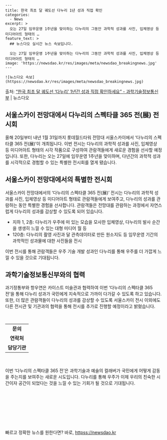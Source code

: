     ---
    title: 한국 최초 달 궤도선 다누리 1년 성과 직접 확인
    categories:
      - News
    excerpt: >
      오는 27일 임무운영 1주년을 맞이하는 다누리의 그동안 과학적 성과를 사진, 입체영상 등 미디어아트 형태의 …
    feature_text: >
      ## 뉴스다오 실시간 뉴스 속보입니다.
    
      오는 27일 임무운영 1주년을 맞이하는 다누리의 그동안 과학적 성과를 사진, 입체영상 등 미디어아트 형태의 …
    image: 'https://newsdao.kr/res/images/meta/newsdao_breakingnews.jpg'
    ---
    
    ![뉴스다오 속보](httpss://newsdao.kr/res/images/meta/newsdao_breakingnews.jpg)

<p>출처: <a href="httpss://newsdao.kr/2804" rel="dofollow">“한국 최초 달 궤도선 ‘다누리’ 1년간 성과 직접 확인하세요” - 과학기술정보통신부</a> | 뉴스다오</p>

<h2 data-ke-size="size26">서울스카이 전망대에서 다누리의 스펙타클 365 전(展) 전시회</h2>
<p data-ke-size="size16">올해 20일부터 내년 1월 31일까지 롯데월드타워 전망대 서울스카이에서 ‘다누리의 스펙타클 365 전(展)’이 개최됩니다. 이번 전시는 다누리의 과학적 성과를 사진, 입체영상 등 미디어아트 형태의 시각 작품으로 구성하여 관람객들에게 새로운 경험을 선사할 예정입니다. 또한, 다누리는 오는 27일에 임무운영 1주년을 맞이하며, 다년간의 과학적 성과를 시각적으로 경험할 수 있는 특별한 전시회를 열게 됐습니다.</p>

<h2 data-ke-size="size24">서울스카이 전망대에서의 특별한 전시회</h2>
<p data-ke-size="size16">서울스카이 전망대에서의 ‘다누리의 스펙타클 365 전(展)’ 전시는 다누리의 과학적 성과를 사진, 입체영상 등 미디어아트 형태로 관람객들에게 보여주고, 다누리의 성과를 관람하는 동안 특별한 경험을 선사합니다. 관람객들은 전망대를 관람하는 과정에서 자연스럽게 다누리의 성과를 감상할 수 있도록 되어 있습니다.</p>
<ul>
  <li>지하 1, 2층: 다누리가 우주에 떠 있는 모습을 모사한 입체영상, 다누리의 발사 순간을 생생히 느낄 수 있는 대형 미디어 월 등</li>
  <li>120층: 다누리의 촬영 사진과 달 관측데이터로 만든 원소지도 등 임무운영 기간의 과학적인 성과물에 대한 사진들을 전시</li>
</ul>
<p data-ke-size="size16">이번 전시를 통해 관람객들은 우주 기술 개발 성과인 다누리를 통해 우주를 더 가깝게 느낄 수 있을 것으로 기대됩니다.</p>

<h2 data-ke-size="size24">과학기술정보통신부와의 협력</h2>
<p data-ke-size="size16">과기정통부와 항우연은 카이스트 미술관과 협력하여 이번 ‘다누리의 스펙타클 365 전’을 통해 다누리 성과가 국민에게 지속적으로 가까이 다가갈 수 있도록 하고 있습니다. 또한, 더 많은 관람객들이 다누리의 성과를 감상할 수 있도록 서울스카이 전시 이외에도 다른 전시관 및 기관과의 협력을 통해 전시를 추가로 진행할 예정이라고 밝혔습니다.</p>
<p data-ke-size="size16">&nbsp;</p>

<table>
  <tbody>
    <tr>
      <td style="text-align: center; height: 17px;"><b>문의</b></td>
    </tr>
    <tr>
      <td style="text-align: center; height: 17px;"><b>연락처</b></td>
    </tr>
    <tr>
      <td style="text-align: center; height: 17px;"><b>담당기관</b></td>
    </tr>
  </tbody>
</table>
<p data-ke-size="size16">&nbsp;</p>
<p data-ke-size="size16">이번 ‘다누리의 스펙타클 365 전’은 과학기술과 예술의 컬래버가 국민에게 어떻게 감동을 주는지를 보여주는 새로운 시도입니다. 다누리를 통해 우주가 이제 우리의 친숙한 시간이자 공간이 되었다는 것을 느낄 수 있는 기회가 될 것으로 기대됩니다.</p>
<p data-ke-size="size16">&nbsp;</p>
<p data-ke-size="size16">&nbsp;</p>
<p data-ke-size="size16">&nbsp;</p>
<p data-ke-size="size16">&nbsp;</p> 

빠르고 정확한 뉴스를 원한다면? 바로, <a href="httpss://newsdao.kr" rel="dofollow">httpss://newsdao.kr</a>


    